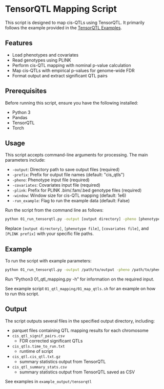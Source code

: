 # TensorQTL Mapping Script

This script is designed to map cis-QTLs using TensorQTL. It primarily follows the example provided in the [TensorQTL Examples](https://github.com/broadinstitute/tensorqtl/blob/master/example/tensorqtl_examples.ipynb).

## Features

- Load phenotypes and covariates
- Read genotypes using PLINK
- Perform cis-QTL mapping with nominal p-value calculation
- Map cis-QTLs with empirical p-values for genome-wide FDR
- Format output and extract significant QTL pairs

## Prerequisites

Before running this script, ensure you have the following installed:

- Python 3
- Pandas
- TensorQTL
- Torch

## Usage

This script accepts command-line arguments for processing. The main parameters include:

- `-output`: Directory path to save output files (required)
- `-prefix`: Prefix for output file names (default: "cis_qtls")
- `-pheno`: Phenotype input file (required)
- `-covariates`: Covariates input file (required)
- `-plink`: Prefix for PLINK .bim/.fam/.bed genotype files (required)
- `-window`: Window size for cis-QTL mapping (default: 1e6)
- `-run_example`: Flag to run the example data (default: False)

Run the script from the command line as follows:

```bash
python 01_run_tensorqtl.py -output [output directory] -pheno [phenotype file] -covariates [covariates file] -plink [PLINK prefix]
```

Replace `[output directory]`, `[phenotype file]`, `[covariates file]`, and `[PLINK prefix]` with your specific file paths.

## Example

To run the script with example parameters:

```bash
python 01_run_tensorqtl.py -output /path/to/output -pheno /path/to/pheno.bed -covariates /path/to/covariates.txt -plink /path/to/plink_prefix
```

Run “Python3 01_qtl_mapping.py -h” for information on the required input.

See example script `01_qtl_mapping/01_map_qtls.sh` for an example on how to run this script.

## Output

The script outputs several files in the specified output directory, including:

- parquet files containing QTL mapping results for each chromosome
- `cis_qtl_signif_pairs.csv`
    - FDR corrected significant QTLs
- `cis_qtls.time_to_run.txt`
    - runtime of script
- `cis_qtl.cis_qtl.txt.gz`
    - summary statistics output from TensorQTL
- `cis_qtl_summary_stats.csv`
    - summary statistics output from TensorQTL saved as CSV



See examples in `example_output/tensorqtl`

